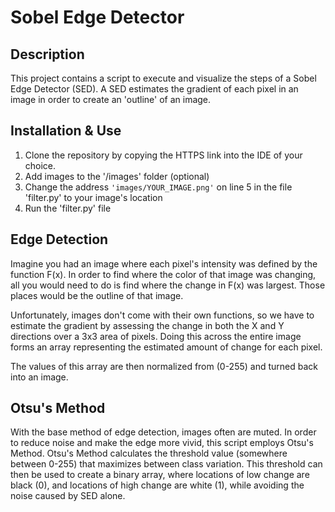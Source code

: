# Sobel Edge Detector

## Description
This project contains a script to execute and visualize 
the steps of a Sobel Edge Detector (SED). A SED estimates
the gradient of each pixel in an image in order to
create an 'outline' of an image. 

## Installation & Use
1. Clone the repository by copying the HTTPS link into 
the IDE of your choice.
2. Add images to the '/images' folder (optional)
3. Change the address ```'images/YOUR_IMAGE.png'```
on line 5 in the file 'filter.py' to your image's location
4. Run the 'filter.py' file

## Edge Detection
Imagine you had an image where each pixel's intensity was 
defined by the function F(x). In order to find where the color
of that image was changing, all you would need to do is find 
where the change in F(x) was largest. Those places would be 
the outline of that image.

Unfortunately, images don't come with their own functions, 
so we have to estimate the gradient by assessing the change 
in both the X and Y directions over a 3x3 area of pixels. 
Doing this across the entire image forms an array representing
the estimated amount of change for each pixel.

The values of this array are then normalized from (0-255) and
turned back into an image.

## Otsu's Method
With the base method of edge detection, images often are muted.
In order to reduce noise and make the edge more vivid, this script
employs Otsu's Method. Otsu's Method calculates the threshold 
value (somewhere between 0-255) that maximizes between
class variation. This threshold can then be used to create
a binary array, where locations of low change are black (0),
and locations of high change are white (1), while avoiding
the noise caused by SED alone.
